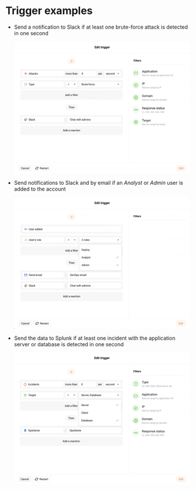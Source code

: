 # Trigger examples

* Send a notification to Slack if at least one brute-force attack is detected in one second

    ![!Example of a trigger sending the notification to Slack](../../images/user-guides/triggers/trigger-example1.png)

* Send notifications to Slack and by email if an *Analyst* or *Admin* user is added to the account

    ![!Example of a trigger sending the notification to Slack and by email](../../images/user-guides/triggers/trigger-example2.png)

* Send the data to Splunk if at least one incident with the application server or database is detected in one second

    ![!Example of a trigger sending the data to Splunk](../../images/user-guides/triggers/trigger-example3.png)
